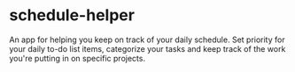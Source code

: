 # schedule-helper
An app for helping you keep on track of your daily schedule. Set priority for your daily to-do list items, categorize your tasks and keep track of the work you're putting in on specific projects.
